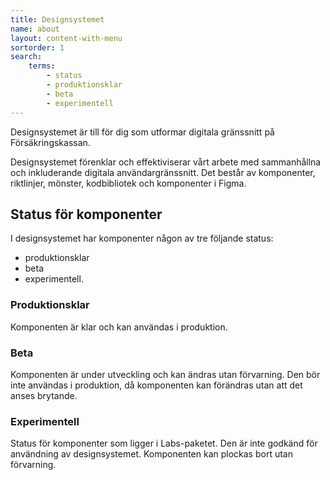 ```yaml
---
title: Designsystemet
name: about
layout: content-with-menu
sortorder: 1
search:
    terms:
        - status
        - produktionsklar
        - beta
        - experimentell
---
```


Designsystemet är till för dig som utformar digitala gränssnitt på Försäkringskassan.

Designsystemet förenklar och effektiviserar vårt arbete med sammanhållna och inkluderande digitala användargränssnitt.
Det består av komponenter, riktlinjer, mönster, kodbibliotek och komponenter i Figma.

## Status för komponenter

I designsystemet har komponenter någon av tre följande status:

- produktionsklar
- beta
- experimentell.

### Produktionsklar

Komponenten är klar och kan användas i produktion.

### Beta

Komponenten är under utveckling och kan ändras utan förvarning.
Den bör inte användas i produktion, då komponenten kan förändras utan att det anses brytande.

### Experimentell

Status för komponenter som ligger i Labs-paketet.
Den är inte godkänd för användning av designsystemet.
Komponenten kan plockas bort utan förvarning.
